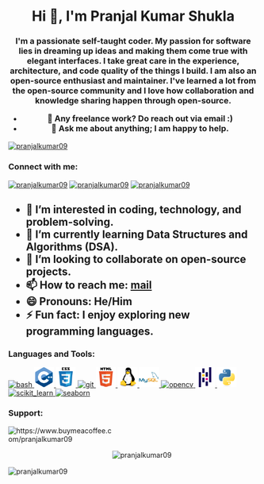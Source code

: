 <h1 align="center">Hi 👋, I'm Pranjal Kumar Shukla</h1>
<h3 align="center">I'm a passionate self-taught coder. My passion for software lies in dreaming up ideas and making them come true with elegant interfaces. I take great care in the experience, architecture, and code quality of the things I build. I am also an open-source enthusiast and maintainer. I've learned a lot from the open-source community and I love how collaboration and knowledge sharing happen through open-source. 
    <ul align="center">
    <li >💼 Any freelance work? Do reach out via email :)</li>
    <li>💬 Ask me about anything; I am happy to help.</li>
    </ul>
</h3>
<p align="left"> <a href="https://github.com/ryo-ma/github-profile-trophy"><img src="https://github-profile-trophy.vercel.app/?username=pranjalkumar09" alt="pranjalkumar09" /></a> </p>

<h3 align="left">Connect with me:</h3>
<p align="left">
<a href="https://twitter.com/pranjalkumar09" target="blank"><img align="center" src="https://raw.githubusercontent.com/rahuldkjain/github-profile-readme-generator/master/src/images/icons/Social/twitter.svg" alt="pranjalkumar09" height="30" width="40" /></a>
<a href="https://linkedin.com/in/coderkumarshukla" target="blank"><img align="center" src="https://raw.githubusercontent.com/rahuldkjain/github-profile-readme-generator/master/src/images/icons/Social/linked-in-alt.svg" alt="pranjalkumar09" height="30" width="40" /></a>
<a href="https://www.leetcode.com/coderkumarshukla" target="blank"><img align="center" src="https://raw.githubusercontent.com/rahuldkjain/github-profile-readme-generator/master/src/images/icons/Social/leet-code.svg" alt="pranjalkumar09" height="30" width="40" /></a>
</p>


<p align="left">
<h2>
<ul>
<li>👀 I’m interested in coding, technology, and problem-solving. </li>
<li>🌱 I’m currently learning Data Structures and Algorithms (DSA). </li>
<li>💞️ I’m looking to collaborate on open-source projects. </li>
<li>📫 How to reach me: <a href="mailto::coderkumarshukla@email.com" > mail </a> </li>
<li>😄 Pronouns: He/Him</li>
<li>⚡ Fun fact: I enjoy exploring new programming languages.</li>
</ul>
</h2>
</p>



<h3 align="left">Languages and Tools:</h3>
<p align="left"> 
    <a href="https://www.gnu.org/software/bash/" target="_blank" rel="noreferrer"> <img src="https://www.vectorlogo.zone/logos/gnu_bash/gnu_bash-icon.svg" alt="bash" width="40" height="40"/> </a> 
    <a href="https://www.w3schools.com/cpp/" target="_blank" rel="noreferrer"> <img src="https://raw.githubusercontent.com/devicons/devicon/master/icons/cplusplus/cplusplus-original.svg" alt="cplusplus" width="40" height="40"/> </a> 
    <a href="https://www.w3schools.com/css/" target="_blank" rel="noreferrer"> <img src="https://raw.githubusercontent.com/devicons/devicon/master/icons/css3/css3-original-wordmark.svg" alt="css3" width="40" height="40"/> </a> 
    <a href="https://git-scm.com/" target="_blank" rel="noreferrer"> <img src="https://www.vectorlogo.zone/logos/git-scm/git-scm-icon.svg" alt="git" width="40" height="40"/> </a> 
    <a href="https://www.w3.org/html/" target="_blank" rel="noreferrer"> <img src="https://raw.githubusercontent.com/devicons/devicon/master/icons/html5/html5-original-wordmark.svg" alt="html5" width="40" height="40"/> </a> 
    <a href="https://www.linux.org/" target="_blank" rel="noreferrer"> <img src="https://raw.githubusercontent.com/devicons/devicon/master/icons/linux/linux-original.svg" alt="linux" width="40" height="40"/> </a> 
    <a href="https://www.mysql.com/" target="_blank" rel="noreferrer"> <img src="https://raw.githubusercontent.com/devicons/devicon/master/icons/mysql/mysql-original-wordmark.svg" alt="mysql" width="40" height="40"/> </a> 
    <a href="https://opencv.org/" target="_blank" rel="noreferrer"> <img src="https://www.vectorlogo.zone/logos/opencv/opencv-icon.svg" alt="opencv" width="40" height="40"/> </a> 
    <a href="https://pandas.pydata.org/" target="_blank" rel="noreferrer"> <img src="https://raw.githubusercontent.com/devicons/devicon/2ae2a900d2f041da66e950e4d48052658d850630/icons/pandas/pandas-original.svg" alt="pandas" width="40" height="40"/> </a> 
    <a href="https://www.python.org" target="_blank" rel="noreferrer"> <img src="https://raw.githubusercontent.com/devicons/devicon/master/icons/python/python-original.svg" alt="python" width="40" height="40"/> </a> 
    <a href="https://scikit-learn.org/" target="_blank" rel="noreferrer"> <img src="https://upload.wikimedia.org/wikipedia/commons/0/05/Scikit_learn_logo_small.svg" alt="scikit_learn" width="40" height="40"/> </a> 
    <a href="https://seaborn.pydata.org/" target="_blank" rel="noreferrer"> <img src="https://seaborn.pydata.org/_images/logo-mark-lightbg.svg" alt="seaborn" width="40" height="40"/> </a> 
</p>

<h3 align="left">Support:</h3>
<p><a href="https://www.buymeacoffee.com/pranjalkumar09"> <img align="left" src="https://cdn.buymeacoffee.com/buttons/v2/default-yellow.png" height="50" width="210" alt="https://www.buymeacoffee.com/pranjalkumar09" /></a></p><br><br>

<p><img align="center" src="https://github-readme-stats.vercel.app/api/top-langs?username=pranjalkumar09&show_icons=true&locale=en&layout=compact" alt="pranjalkumar09" /></p>

<p><img align="center" src="https://github-readme-streak-stats.herokuapp.com/?user=pranjalkumar09&" alt="pranjalkumar09" /></p>
